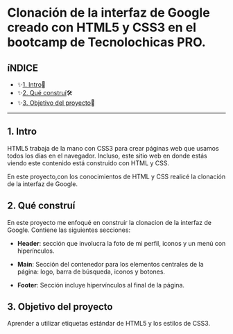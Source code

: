 # Clonación de la interfaz de Google creado con HTML5 y CSS3 en el bootcamp de Tecnolochicas PRO.

## íNDICE

* ✨[1. Intro](#)🧐
* ✨[2. Qué construí](#)🛠
* ✨[3. Objetivo del proyecto](#)🎯

****

## 1. Intro
HTML5 trabaja de la mano con CSS3 para crear páginas web que usamos todos los días en el navegador. Incluso, este sitio web en donde estás viendo este contenido está construido con HTML y CSS.

En este proyecto,con los conocimientos de HTML y CSS realicé la clonación de la interfaz de Google.

## 2. Qué construí
En este proyecto me enfoqué en construir la clonacion de la interfaz de Google.
Contiene las siguientes secciones:

* **Header**: sección que involucra la foto de mi perfil, iconos y un menú con hiperínculos.

* **Main**: Sección del contenedor para los elementos centrales de la página: logo, barra de búsqueda, iconos y botones.

* **Footer**: Sección incluye hipervínculos al final de la página.

## 3. Objetivo del proyecto
Aprender a utilizar etiquetas estándar de HTML5 y los estilos de CSS3.
